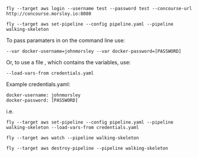 ```
fly --target aws login --username test --password test --concourse-url http://concourse.morsley.io:8080
```

```
fly --target aws set-pipeline --config pipeline.yaml --pipeline walking-skeleton
```


To pass paramaters in on the command line use:

```
--var docker-username=johnmorsley --var docker-password=[PASSWORD]
```

Or, to use a file , which contains the variables, use:


```
--load-vars-from credentials.yaml
```

Example credentials.yaml:

```
docker-username: johnmorsley
docker-password: [PASSWORD]
```

i.e.

```
fly --target aws set-pipeline --config pipeline.yaml --pipeline walking-skeleton --load-vars-from credentials.yaml
```

```
fly --target aws watch --pipeline walking-skeleton
```

```
fly --target aws destroy-pipeline --pipeline walking-skeleton
```